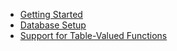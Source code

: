 - [Getting Started](getting-started.md)
- [Database Setup](database-setup.md)
- [Support for Table-Valued Functions](support-for-table-valued-functions.md)

